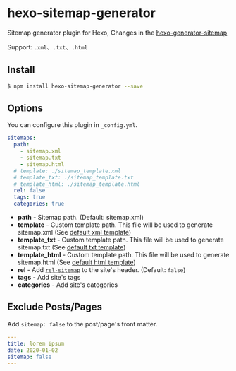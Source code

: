 # hexo-sitemap-generator

Sitemap generator plugin for Hexo, Changes in the [hexo-generator-sitemap](https://www.npmjs.com/package/hexo-generator-sitemap)

Support: `.xml`、`.txt`、`.html` 

## Install

``` bash
$ npm install hexo-sitemap-generator --save
```

## Options

You can configure this plugin in `_config.yml`.

``` yaml
sitemaps:
  path: 
    - sitemap.xml
    - sitemap.txt
    - sitemap.html
  # template: ./sitemap_template.xml
  # template_txt: ./sitemap_template.txt
  # template_html: ./sitemap_template.html
  rel: false
  tags: true
  categories: true
```

- **path** - Sitemap path. (Default: sitemap.xml)
- **template** - Custom template path. This file will be used to generate sitemap.xml (See [default xml template](/sitemap.xml))
- **template_txt** - Custom template path. This file will be used to generate sitemap.txt (See [default txt template](/sitemap.txt))
- **template_html** - Custom template path. This file will be used to generate sitemap.html (See [default html template](/sitemap.html))
- **rel** - Add [`rel-sitemap`](http://microformats.org/wiki/rel-sitemap) to the site's header. (Default: `false`)
- **tags** - Add site's tags
- **categories** - Add site's categories

## Exclude Posts/Pages

Add `sitemap: false` to the post/page's front matter.

``` yml
---
title: lorem ipsum
date: 2020-01-02
sitemap: false
---
```
